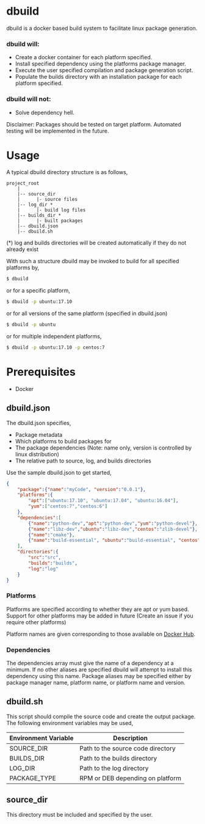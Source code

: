 # dbuild
dbuild is a docker based build system to facilitate linux package generation.

### dbuild will:
* Create a docker container for each platform specified.
* Install specified dependency using the platforms package manager.
* Execute the user specified compilation and package generation script.
* Populate the builds directory with an installation package for each platform specified.

### dbuild will not:
* Solve dependency hell.

Disclaimer: Packages should be tested on target platform. Automated testing will be implemented in the future.

# Usage

A typical dbuild directory structure is as follows,

```code
project_root
    |
    |-- source_dir
    |      |- source files
    |-- log_dir *
    |      |- build log files
    |-- builds_dir *
    |      |- built packages
    |-- dbuild.json
    |-- dbuild.sh
```

(*) log and builds directories will be created automatically if they do not already exist

With such a structure dbuild may be invoked to build for all specified platforms by,

```bash
$ dbuild
```

or for a specific platform,

```bash
$ dbuild -p ubuntu:17.10
```

or for all  versions of the same platform (specified in dbuild.json)

```bash
$ dbuild -p ubuntu
```

or for multiple independent platforms,

```bash
$ dbuild -p ubuntu:17.10 -p centos:7
```


# Prerequisites
* Docker

## dbuild.json
The dbuild.json specifies,
* Package metadata
* Which platforms to build packages for
* The package dependencies (Note: name only, version is controlled by linux distribution)
* The relative path to source, log, and builds directories

Use the sample dbuild.json to get started,

```json
{
    "package":{"name":"myCode", "version":"0.0.1"},
    "platforms":{
        "apt":["ubuntu:17.10", "ubuntu:17.04", "ubuntu:16.04"],
        "yum":["centos:7","centos:6"]
    },
    "dependencies":[
        {"name":"python-dev","apt":"python-dev","yum":"python-devel"},
        {"name":"libz-dev","ubuntu":"libz-dev","centos":"zlib-devel"},
        {"name":"cmake"},
        {"name":"build-essential", "ubuntu":"build-essential", "centos":"make glibc-devel gcc gcc-c++ patch rpm-build"}
    ],
    "directories":{
        "src":"src",
        "builds":"builds",
        "log":"log"
    }
}
```
### Platforms
Platforms are specified according to whether they are apt or yum based. Support for other platforms may be added in future (Create an issue if you require other platforms)

Platform names are given corresponding to those available on [Docker Hub](https://hub.docker.com/).

### Dependencies
The dependencies array must give the name of a dependency at a minimum. If no other aliases are specified dbuild will attempt to install this dependency using this name. Package aliases may be specified either by package manager name, platform name, or platform name and version.

## dbuild.sh
This script should compile the source code and create the output package. The following environment variables may be used,

| Environment Variable | Description                       |
|----------------------|-----------------------------------|
| SOURCE_DIR           | Path to the source code directory |
| BUILDS_DIR           | Path to the builds directory      |
| LOG_DIR              | Path to the log directory         |
| PACKAGE_TYPE         | RPM or DEB depending on platform  |



## source_dir
This directory must be included and specified by the user.